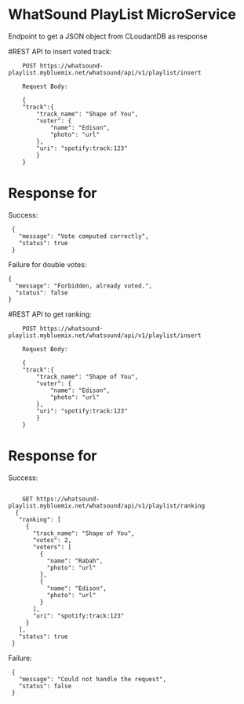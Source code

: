 # WhatSound PlayList MicroService



Endpoint to get a JSON object from CLoudantDB as response

#REST API to insert voted track:

```
    POST https://whatsound-playlist.mybluemix.net/whatsound/api/v1/playlist/insert

    Request Body: 

    {
	"track":{
		"track_name": "Shape of You",
		"voter": {
			"name": "Edison",
			"photo": "url"
		},
		"uri": "spotify:track:123"
	    }
    }
```



# Response for 

Success: 
```
 {
   "message": "Vote computed correctly",
   "status": true
 }
```


Failure for double votes: 
```
{
  "message": "Forbidden, already voted.",
  "status": false
}
```


#REST API to get ranking:
```
    POST https://whatsound-playlist.mybluemix.net/whatsound/api/v1/playlist/insert

    Request Body: 

    {
	"track":{
		"track_name": "Shape of You",
		"voter": {
			"name": "Edison",
			"photo": "url"
		},
		"uri": "spotify:track:123"
	    }
    }
```



# Response for 

Success: 
```

    GET https://whatsound-playlist.mybluemix.net/whatsound/api/v1/playlist/ranking
  {
   "ranking": [
     {
       "track_name": "Shape of You",
       "votes": 2,
       "voters": [
         {
           "name": "Rabah",
           "photo": "url"
         },
         {
           "name": "Edison",
           "photo": "url"
         }
       ],
       "uri": "spotify:track:123"
     }
   ],
   "status": true
 }
```


Failure: 
```
 {
   "message": "Could not handle the request",
   "status": false
 }
```


